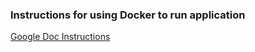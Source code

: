 ### Instructions for using Docker to run application

[Google Doc Instructions](https://docs.google.com/document/d/10-CQ6y3uOeVlcKIUxse92E-eMKQlDDNU6rMejYTqs5I/edit)